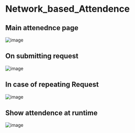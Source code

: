 # Network_based_Attendence
## Main attenednce page
![image](https://github.com/user-attachments/assets/4fa45daf-eb14-40cb-a295-14d438b89115)
## On submitting request
![image](https://github.com/user-attachments/assets/244caa86-bd0e-4f4b-8143-64f63c774cf8)
## In case of repeating Request
![image](https://github.com/user-attachments/assets/0844329e-1c9d-45b3-bd7c-3a7cbabd593a)
## Show attendence at runtime
![image](https://github.com/user-attachments/assets/e1f51584-79c3-4583-989f-78cfe639f790)


